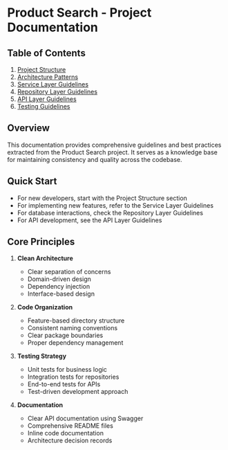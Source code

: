 # Product Search - Project Documentation

## Table of Contents

1. [Project Structure](./docs/01-project-structure.md)
2. [Architecture Patterns](./docs/02-architecture-patterns.md)
3. [Service Layer Guidelines](./docs/03-service-guidelines.md)
4. [Repository Layer Guidelines](./docs/04-repository-guidelines.md)
5. [API Layer Guidelines](./docs/05-api-guidelines.md)
6. [Testing Guidelines](./docs/06-testing-guidelines.md)

## Overview

This documentation provides comprehensive guidelines and best practices extracted from the Product Search project. It serves as a knowledge base for maintaining consistency and quality across the codebase.

## Quick Start

- For new developers, start with the Project Structure section
- For implementing new features, refer to the Service Layer Guidelines
- For database interactions, check the Repository Layer Guidelines
- For API development, see the API Layer Guidelines

## Core Principles

1. **Clean Architecture**
   - Clear separation of concerns
   - Domain-driven design
   - Dependency injection
   - Interface-based design

2. **Code Organization**
   - Feature-based directory structure
   - Consistent naming conventions
   - Clear package boundaries
   - Proper dependency management

3. **Testing Strategy**
   - Unit tests for business logic
   - Integration tests for repositories
   - End-to-end tests for APIs
   - Test-driven development approach

4. **Documentation**
   - Clear API documentation using Swagger
   - Comprehensive README files
   - Inline code documentation
   - Architecture decision records